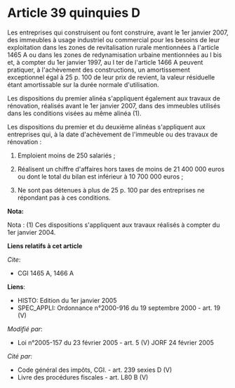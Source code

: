 # Article 39 quinquies D

Les entreprises qui construisent ou font construire, avant le 1er janvier 2007, des immeubles à usage industriel ou
commercial pour les besoins de leur exploitation dans les zones de revitalisation rurale mentionnées à l'article 1465 A ou
dans les zones de redynamisation urbaine mentionnées au I bis et, à compter du 1er janvier 1997, au I ter de l'article 1466 A
peuvent pratiquer, à l'achèvement des constructions, un amortissement exceptionnel égal à 25 p. 100 de leur prix de revient,
la valeur résiduelle étant amortissable sur la durée normale d'utilisation.

Les dispositions du premier alinéa s'appliquent également aux travaux de rénovation, réalisés avant le 1er janvier 2007, dans
des immeubles utilisés dans les conditions visées au même alinéa (1).

Les dispositions du premier et du deuxième alinéas s'appliquent aux entreprises qui, à la date d'achèvement de l'immeuble ou
des travaux de rénovation  :

1. Emploient moins de 250 salariés ;

2. Réalisent un chiffre d'affaires hors taxes de moins de 21 400 000 euros ou dont le total du bilan est inférieur à 10 700
000 euros ;

3. Ne sont pas détenues à plus de 25 p. 100 par des entreprises ne répondant pas à ces conditions.

**Nota:**

Nota : (1) Ces dispositions s'appliquent aux travaux réalisés à compter du 1er janvier 2004.

**Liens relatifs à cet article**

_Cite_:

  - CGI 1465 A, 1466 A

**Liens**:

  - HISTO: Edition du 1er janvier 2005
  - SPEC_APPLI: Ordonnance n°2000-916 du 19 septembre 2000 - art. 19 (V)

_Modifié par_:

  - Loi n°2005-157 du 23 février 2005 - art. 5 (V) JORF 24 février 2005

_Cité par_:

  - Code général des impôts, CGI. - art. 239 sexies D (V)
  - Livre des procédures fiscales - art. L80 B (V)
